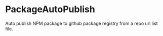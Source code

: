 # PackageAutoPublish
Auto publish NPM package to github package registry from a repo url list file.
